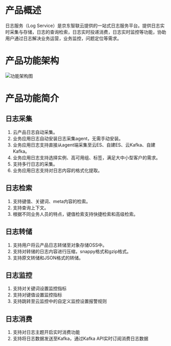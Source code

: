 # 产品概述

日志服务（Log Service）是京东智联云提供的一站式日志服务平台。提供日志实时采集与存储，日志的查询检索，日志实时投递消费，日志实时监控等功能，协助用户通过日志解决业务运营，业务监控，问题定位等需求。

# 产品功能架构

![功能架构图](https://raw.githubusercontent.com/jdcloudcom/cn/zhangwenjie-only/image/LogService/Introduction/structure.jpg)

# 产品功能简介
## 日志采集
1. 云产品日志自动采集。
2. 业务应用日志自动安装日志采集agent，无需手动安装。
3. 业务应用日志支持直接从agent端采集至云ES、自建ES、云Kafka、自建Kafka。
4. 业务应用日志支持选择实例、高可用组、标签，满足大中小型客户的需求。
5. 支持多行日志的采集。
6. 业务应用日志支持对日志内容的格式化提取。

## 日志检索
1. 支持键值、关键词、meta内容的检索。
2. 支持查询上下文。
3. 根据不同业务人员的特点，键值检索支持快捷检索和高级检索。

## 日志转储
1. 支持用户将云产品日志转储至对象存储OSS中。
2. 支持对转储的日志内容进行压缩，snappy格式和gzip格式。
3. 支持原文转储和JSON格式的转储。

## 日志监控
1. 支持对关键词设置监控指标
2. 支持对键值设置监控指标
3. 支持跳转至云监控中的自定义监控设置报警规则

## 日志消费
1. 支持对日志主题开启实时消费功能
2. 支持将日志数据发送至Kafka，通过Kafka API实时订阅消费日志数据
